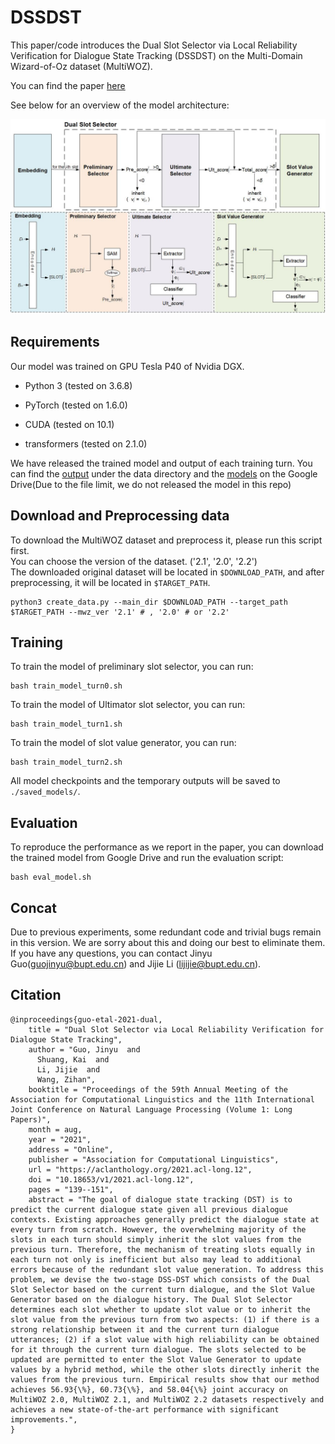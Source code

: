 DSSDST
==========

This paper/code introduces the Dual Slot Selector via Local Reliability Verification for Dialogue State Tracking (DSSDST) on the Multi-Domain Wizard-of-Oz dataset (MultiWOZ).

You can find the paper [here](https://arxiv.org/pdf/2107.12578.pdf)

See below for an overview of the model architecture:

![DSSDST Architecture](Arch.jpeg "DSSDST Architecture")

  

## Requirements

Our model was trained on GPU Tesla P40 of Nvidia DGX.  

- Python 3 (tested on 3.6.8)

- PyTorch (tested on 1.6.0)

- CUDA (tested on 10.1)

- transformers (tested on 2.1.0)


We have released the trained model and output of each training turn. You can find the [output](https://github.com/guojinyu88/DSSDST/blob/master/data/mwz2.2/cls_score_test_turn1.json) under the data directory and the [models](https://drive.google.com/file/d/1kHZQbwwhk7_r2RzIlc3dRvDoQsyJz8FE/view?usp=sharing) on the Google Drive(Due to the file limit, we do not released the model in this repo)

## Download and Preprocessing data

To download the MultiWOZ dataset and preprocess it, please run this script first.<br>
You can choose the version of the dataset. ('2.1', '2.0', '2.2')<br>
The downloaded original dataset will be located in `$DOWNLOAD_PATH`, and after preprocessing, it will be located in `$TARGET_PATH`.
```
python3 create_data.py --main_dir $DOWNLOAD_PATH --target_path $TARGET_PATH --mwz_ver '2.1' # , '2.0' # or '2.2'
```

## Training

  

To train the model of preliminary slot selector, you can run:

```
bash train_model_turn0.sh
```

To train the model of Ultimator slot selector, you can run:

```
bash train_model_turn1.sh
```

To train the model of slot value generator, you can run:

```
bash train_model_turn2.sh
```

All model checkpoints and the temporary outputs will be saved to `./saved_models/`.



## Evaluation

To reproduce the performance as we report in the paper, you can download the trained model from Google Drive and run the evaluation script:

```
bash eval_model.sh
```

## Concat
Due to previous experiments, some redundant code and trivial bugs remain in this version. We are sorry about this and doing our best to eliminate them. If you have any questions, you can contact Jinyu Guo(guojinyu@bupt.edu.cn) and Jijie Li (lijijie@bupt.edu.cn).



## Citation

```
@inproceedings{guo-etal-2021-dual,
    title = "Dual Slot Selector via Local Reliability Verification for Dialogue State Tracking",
    author = "Guo, Jinyu  and
      Shuang, Kai  and
      Li, Jijie  and
      Wang, Zihan",
    booktitle = "Proceedings of the 59th Annual Meeting of the Association for Computational Linguistics and the 11th International Joint Conference on Natural Language Processing (Volume 1: Long Papers)",
    month = aug,
    year = "2021",
    address = "Online",
    publisher = "Association for Computational Linguistics",
    url = "https://aclanthology.org/2021.acl-long.12",
    doi = "10.18653/v1/2021.acl-long.12",
    pages = "139--151",
    abstract = "The goal of dialogue state tracking (DST) is to predict the current dialogue state given all previous dialogue contexts. Existing approaches generally predict the dialogue state at every turn from scratch. However, the overwhelming majority of the slots in each turn should simply inherit the slot values from the previous turn. Therefore, the mechanism of treating slots equally in each turn not only is inefficient but also may lead to additional errors because of the redundant slot value generation. To address this problem, we devise the two-stage DSS-DST which consists of the Dual Slot Selector based on the current turn dialogue, and the Slot Value Generator based on the dialogue history. The Dual Slot Selector determines each slot whether to update slot value or to inherit the slot value from the previous turn from two aspects: (1) if there is a strong relationship between it and the current turn dialogue utterances; (2) if a slot value with high reliability can be obtained for it through the current turn dialogue. The slots selected to be updated are permitted to enter the Slot Value Generator to update values by a hybrid method, while the other slots directly inherit the values from the previous turn. Empirical results show that our method achieves 56.93{\%}, 60.73{\%}, and 58.04{\%} joint accuracy on MultiWOZ 2.0, MultiWOZ 2.1, and MultiWOZ 2.2 datasets respectively and achieves a new state-of-the-art performance with significant improvements.",
}
```
